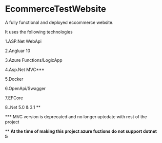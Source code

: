 # EcommerceTestWebsite

A fully functional and deployed ecoommerce website.

It uses the following technologies

1.ASP.Net WebApi

2.Angluar 10


3.Azure Functions/LogicApp

4.Asp.Net MVC***

5.Docker

6.OpenApi/Swagger

7.EFCore

8..Net 5.0 & 3.1 **

 *** MVC version is deprecated and no longer uptodate with rest of the project 

** **At the time of making this project azure fuctions do not support dotnet 5**
